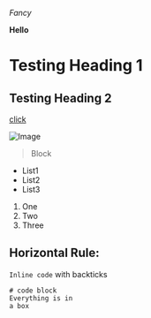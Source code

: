 *Fancy*

**Hello**

# Testing Heading 1 
## Testing Heading 2
[click](http://a.com) 

![Image](http://url/a.png)
> Block 

* List1
* List2
* List3

1. One 
2. Two
3. Three

Horizontal Rule:
---

`Inline code` with backticks

```
# code block
Everything is in 
a box
```
